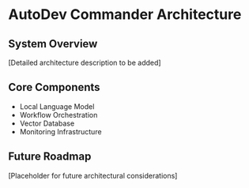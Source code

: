 # AutoDev Commander Architecture

## System Overview
[Detailed architecture description to be added]

## Core Components
- Local Language Model
- Workflow Orchestration
- Vector Database
- Monitoring Infrastructure

## Future Roadmap
[Placeholder for future architectural considerations]
